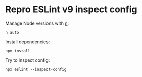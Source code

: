 # Repro ESLint v9 inspect config

Manage Node versions with [n](https://github.com/tj/n):

```
n auto
```

Install dependencies:

```
npm install
```

Try to inspect config:

```
npx eslint --inspect-config
```
